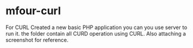 # mfour-curl

For CURL
Created a new basic PHP application you can you use server to run it. the folder contain all CURD operation using CURL.
Also attaching a screenshot for reference.
